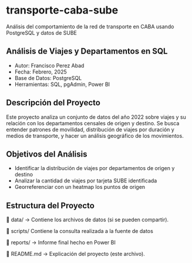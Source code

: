 # transporte-caba-sube
Análisis del comportamiento de la red de transporte en CABA usando PostgreSQL y datos de SUBE
## **Análisis de Viajes y Departamentos en SQL**
* Autor: Francisco Perez Abad
* Fecha: Febrero, 2025
* Base de Datos: PostgreSQL
* Herramientas: SQL, pgAdmin, Power BI

## **Descripción del Proyecto**
Este proyecto analiza un conjunto de datos del año 2022 sobre viajes y su relación con los departamentos censales de origen y destino. Se busca entender patrones de movilidad, distribución de viajes por duración y medios de transporte, y hacer un análisis geográfico de los movimientos.

## **Objetivos del Análisis**

* Identificar la distribución de viajes por departamentos de origen y destino
* Analizar la cantidad de viajes por tarjeta SUBE identificada
* Georreferenciar con un heatmap los puntos de origen

## **Estructura del Proyecto**
📁 data/ → Contiene los archivos de datos (si se pueden compartir).

📁 scripts/ Contiene la consulta realizada a la fuente de datos

📁 reports/ → Informe final hecho en Power BI

📄 README.md → Explicación del proyecto (este archivo).


